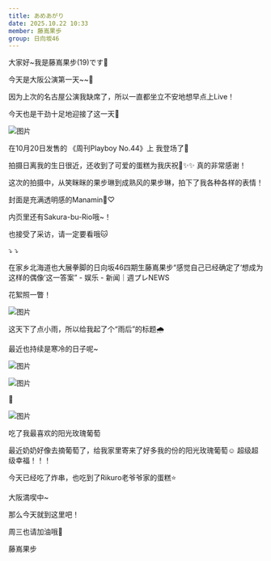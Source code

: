 ```yaml
---
title: あめあがり
date: 2025.10.22 10:33
member: 藤嶌果歩
group: 日向坂46
---
```


大家好~我是藤嶌果步(19)です🐑


今天是大阪公演第一天~~🐙

因为上次的名古屋公演我缺席了，所以一直都坐立不安地想早点上Live！

今天也是干劲十足地迎接了这一天🐙








![图片](https://cdn.hinatazaka46.com/files/14/diary/official/member/moblog/202510/mobjx9sMY.jpg)







在10月20日发售的
《周刊Playboy No.44》上
我登场了🤍


拍摄日离我的生日很近，还收到了可爱的蛋糕为我庆祝🎂✨️✨️
真的非常感谢！



这次的拍摄中，从笑眯眯的果步琳到成熟风的果步琳，拍下了我各种各样的表情！




封面是充满透明感的Manamin🦀♡

内页里还有Sakura-bu-Rio哦~！





也接受了采访，请一定要看哦🐱

⤵︎ ⤵︎


在家乡北海道也大展拳脚的日向坂46四期生藤嶌果步“感觉自己已经确定了‘想成为这样的偶像’这一答案” - 娱乐 - 新闻｜週プレNEWS





花絮照一瞥！






![图片](https://cdn.hinatazaka46.com/files/14/diary/official/member/moblog/202510/mobcwmnAJ.jpg)


这天下了点小雨，所以给我起了个“雨后”的标题🌧


最近也持续是寒冷的日子呢~






![图片](https://cdn.hinatazaka46.com/files/14/diary/official/member/moblog/202510/mobc2lOh6.jpg)

![图片](https://cdn.hinatazaka46.com/files/14/diary/official/member/moblog/202510/mobvljpct.jpg)

🩶







![图片](https://cdn.hinatazaka46.com/files/14/diary/official/member/moblog/202510/mobcn2xin.jpg)


吃了我最喜欢的阳光玫瑰葡萄


最近奶奶好像去摘葡萄了，给我家里寄来了好多我的份的阳光玫瑰葡萄☺️
超级超级幸福！！！








今天已经吃了炸串，也吃到了Rikuro老爷爷家的蛋糕⭐️

大阪満喫中~



那么今天就到这里吧！

周三也请加油哦🐑



藤嶌果步